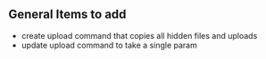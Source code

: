 ## General Items to add
- create upload command that copies all hidden files and uploads
- update upload command to take a single param
